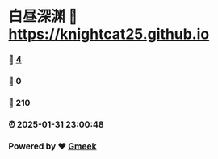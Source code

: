 # 白昼深渊 :link: https://knightcat25.github.io 
### :page_facing_up: [4](https://knightcat25.github.io/tag.html) 
### :speech_balloon: 0 
### :hibiscus: 210 
### :alarm_clock: 2025-01-31 23:00:48 
### Powered by :heart: [Gmeek](https://github.com/Meekdai/Gmeek)
